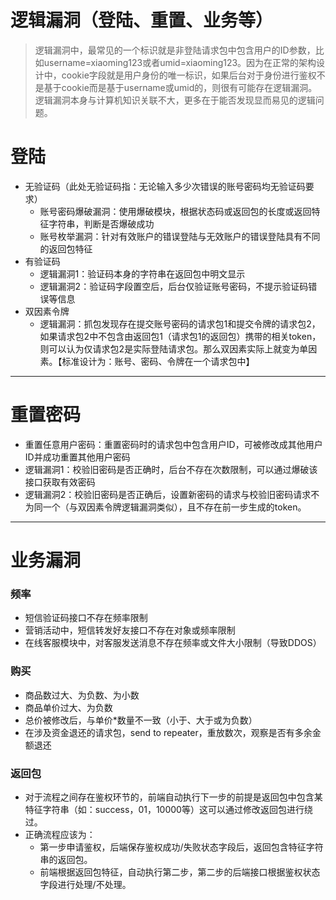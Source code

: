 # 逻辑漏洞（登陆、重置、业务等）

> 逻辑漏洞中，最常见的一个标识就是非登陆请求包中包含用户的ID参数，比如username=xiaoming123或者umid=xiaoming123。因为在正常的架构设计中，cookie字段就是用户身份的唯一标识，如果后台对于身份进行鉴权不是基于cookie而是基于username或umid的，则很有可能存在逻辑漏洞。逻辑漏洞本身与计算机知识关联不大，更多在于能否发现显而易见的逻辑问题。

# 登陆

- 无验证码（此处无验证码指：无论输入多少次错误的账号密码均无验证码要求）
    - 账号密码爆破漏洞：使用爆破模块，根据状态码或返回包的长度或返回特征字符串，判断是否爆破成功
    - 账号枚举漏洞：针对有效账户的错误登陆与无效账户的错误登陆具有不同的返回包特征
- 有验证码
    - 逻辑漏洞1：验证码本身的字符串在返回包中明文显示
    - 逻辑漏洞2：验证码字段置空后，后台仅验证账号密码，不提示验证码错误等信息
- 双因素令牌
    - 逻辑漏洞：抓包发现存在提交账号密码的请求包1和提交令牌的请求包2，如果请求包2中不包含由返回包1（请求包1的返回包）携带的相关token，则可以认为仅请求包2是实际登陆请求包。那么双因素实际上就变为单因素。【标准设计为：账号、密码、令牌在一个请求包中】

---

# 重置密码

- 重置任意用户密码：重置密码时的请求包中包含用户ID，可被修改成其他用户ID并成功重置其他用户密码
- 逻辑漏洞1：校验旧密码是否正确时，后台不存在次数限制，可以通过爆破该接口获取有效密码
- 逻辑漏洞2：校验旧密码是否正确后，设置新密码的请求与校验旧密码请求不为同一个（与双因素令牌逻辑漏洞类似），且不存在前一步生成的token。

---

# 业务漏洞

### 频率

- 短信验证码接口不存在频率限制
- 营销活动中，短信转发好友接口不存在对象或频率限制
- 在线客服模块中，对客服发送消息不存在频率或文件大小限制（导致DDOS）

### 购买

- 商品数过大、为负数、为小数
- 商品单价过大、为负数
- 总价被修改后，与单价*数量不一致（小于、大于或为负数）
- 在涉及资金退还的请求包，send to repeater，重放数次，观察是否有多余金额退还

### 返回包

- 对于流程之间存在鉴权环节的，前端自动执行下一步的前提是返回包中包含某特征字符串（如：success，01，10000等）这可以通过修改返回包进行绕过。
- 正确流程应该为：
    - 第一步申请鉴权，后端保存鉴权成功/失败状态字段后，返回包含特征字符串的返回包。
    - 前端根据返回包特征，自动执行第二步，第二步的后端接口根据鉴权状态字段进行处理/不处理。